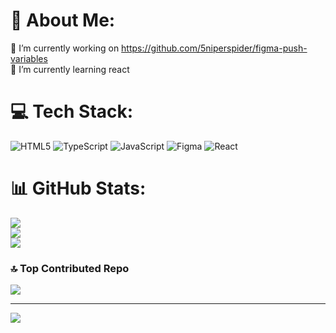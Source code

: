 # 💫 About Me:
🔭 I’m currently working on https://github.com/5niperspider/figma-push-variables<br>🌱 I’m currently learning react


# 💻 Tech Stack:
![HTML5](https://img.shields.io/badge/html5-%23E34F26.svg?style=for-the-badge&logo=html5&logoColor=white) ![TypeScript](https://img.shields.io/badge/typescript-%23007ACC.svg?style=for-the-badge&logo=typescript&logoColor=white) ![JavaScript](https://img.shields.io/badge/javascript-%23323330.svg?style=for-the-badge&logo=javascript&logoColor=%23F7DF1E) ![Figma](https://img.shields.io/badge/figma-%23F24E1E.svg?style=for-the-badge&logo=figma&logoColor=white) ![React](https://img.shields.io/badge/react-%2320232a.svg?style=for-the-badge&logo=react&logoColor=%2361DAFB)
# 📊 GitHub Stats:
![](https://github-readme-stats.vercel.app/api?username=5niperspider&theme=dark&hide_border=false&include_all_commits=false&count_private=false)<br/>
![](https://github-readme-streak-stats.herokuapp.com/?user=5niperspider&theme=dark&hide_border=false)<br/>
![](https://github-readme-stats.vercel.app/api/top-langs/?username=5niperspider&theme=dark&hide_border=false&include_all_commits=false&count_private=false&layout=compact)

### 🔝 Top Contributed Repo
![](https://github-contributor-stats.vercel.app/api?username=5niperspider&limit=5&theme=dark&combine_all_yearly_contributions=true)

---
[![](https://visitcount.itsvg.in/api?id=5niperspider&icon=0&color=0)](https://visitcount.itsvg.in)

<!-- Proudly created with GPRM ( https://gprm.itsvg.in ) -->
